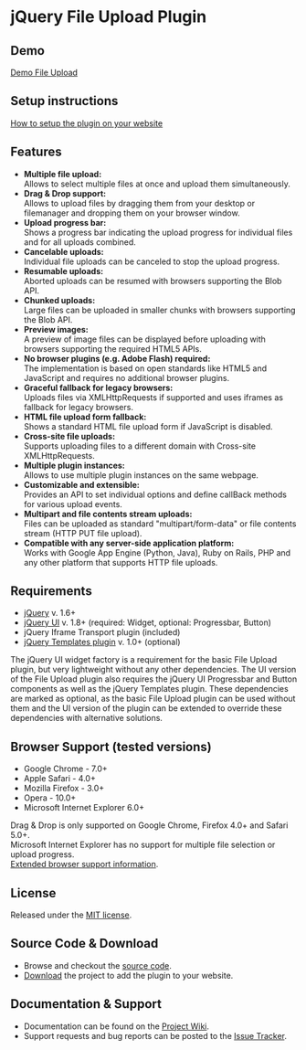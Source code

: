 # jQuery File Upload Plugin

## Demo
[Demo File Upload](http://blueimp.github.com/jQuery-File-Upload/)

## Setup instructions
[How to setup the plugin on your website](https://github.com/blueimp/jQuery-File-Upload/wiki/Setup)

## Features
* **Multiple file upload:**  
  Allows to select multiple files at once and upload them simultaneously.
* **Drag & Drop support:**  
  Allows to upload files by dragging them from your desktop or filemanager and dropping them on your browser window.
* **Upload progress bar:**  
  Shows a progress bar indicating the upload progress for individual files and for all uploads combined.
* **Cancelable uploads:**  
  Individual file uploads can be canceled to stop the upload progress.
* **Resumable uploads:**  
  Aborted uploads can be resumed with browsers supporting the Blob API.
* **Chunked uploads:**  
  Large files can be uploaded in smaller chunks with browsers supporting the Blob API.
* **Preview images:**  
  A preview of image files can be displayed before uploading with browsers supporting the required HTML5 APIs.
* **No browser plugins (e.g. Adobe Flash) required:**  
  The implementation is based on open standards like HTML5 and JavaScript and requires no additional browser plugins.
* **Graceful fallback for legacy browsers:**  
  Uploads files via XMLHttpRequests if supported and uses iframes as fallback for legacy browsers.
* **HTML file upload form fallback:**  
  Shows a standard HTML file upload form if JavaScript is disabled.
* **Cross-site file uploads:**  
  Supports uploading files to a different domain with Cross-site XMLHttpRequests.
* **Multiple plugin instances:**  
  Allows to use multiple plugin instances on the same webpage.
* **Customizable and extensible:**  
  Provides an API to set individual options and define callBack methods for various upload events.
* **Multipart and file contents stream uploads:**  
  Files can be uploaded as standard "multipart/form-data" or file contents stream (HTTP PUT file upload).
* **Compatible with any server-side application platform:**  
  Works with Google App Engine (Python, Java), Ruby on Rails, PHP and any other platform that supports HTTP file uploads.

## Requirements
* [jQuery](http://jquery.com/) v. 1.6+
* [jQuery UI](http://jqueryui.com/) v. 1.8+ (required: Widget, optional: Progressbar, Button)
* jQuery Iframe Transport plugin (included)
* [jQuery Templates plugin](http://api.jquery.com/category/plugins/templates/) v. 1.0+ (optional)

The jQuery UI widget factory is a requirement for the basic File Upload plugin, but very lightweight without any other dependencies. 
The UI version of the File Upload plugin also requires the jQuery UI Progressbar and Button components as well as the jQuery Templates plugin. These dependencies are marked as optional, as the basic File Upload plugin can be used without them and the UI version of the plugin can be extended to override these dependencies with alternative solutions.

## Browser Support (tested versions)
* Google Chrome - 7.0+
* Apple Safari - 4.0+
* Mozilla Firefox - 3.0+
* Opera - 10.0+
* Microsoft Internet Explorer 6.0+

Drag & Drop is only supported on Google Chrome, Firefox 4.0+ and Safari 5.0+.  
Microsoft Internet Explorer has no support for multiple file selection or upload progress.  
[Extended browser support information](https://github.com/blueimp/jQuery-File-Upload/wiki/Browser-support).

## License
Released under the [MIT license](http://creativecommons.org/licenses/MIT/).

## Source Code & Download
* Browse and checkout the [source code](https://github.com/blueimp/jQuery-File-Upload).
* [Download](https://github.com/blueimp/jQuery-File-Upload/archives/master) the project to add the plugin to your website.

## Documentation & Support
* Documentation can be found on the [Project Wiki](https://github.com/blueimp/jQuery-File-Upload/wiki).
* Support requests and bug reports can be posted to the [Issue Tracker](https://github.com/blueimp/jQuery-File-Upload/issues).
